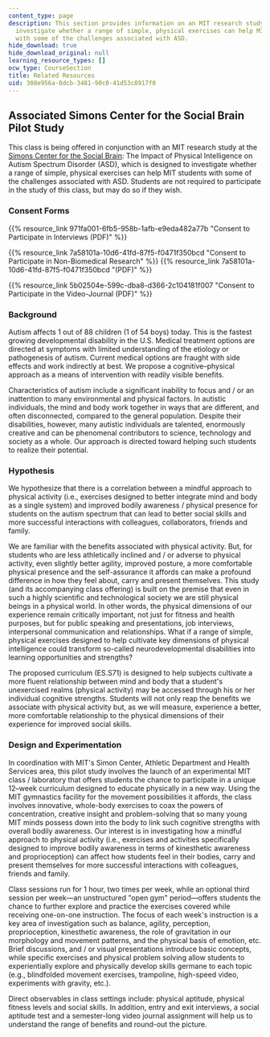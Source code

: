 ```yaml
---
content_type: page
description: This section provides information on an MIT research study designed to
  investigate whether a range of simple, physical exercises can help MIT students
  with some of the challenges associated with ASD.
hide_download: true
hide_download_original: null
learning_resource_types: []
ocw_type: CourseSection
title: Related Resources
uid: 308e956a-0dcb-3481-90c0-41d53c8917f0
---
```


Associated Simons Center for the Social Brain Pilot Study
---------------------------------------------------------

This class is being offered in conjunction with an MIT research study at the [Simons Center for the Social Brain](http://web.mit.edu/scsb/): The Impact of Physical Intelligence on Autism Spectrum Disorder (ASD), which is designed to investigate whether a range of simple, physical exercises can help MIT students with some of the challenges associated with ASD. Students are not required to participate in the study of this class, but may do so if they wish.

### Consent Forms

{{% resource_link 971fa001-6fb5-958b-1afb-e9eda482a77b "Consent to Participate in Interviews (PDF)" %}}

{{% resource_link 7a58101a-10d6-41fd-87f5-f0471f350bcd "Consent to Participate in Non-Biomedical Research" %}} {{% resource_link 7a58101a-10d6-41fd-87f5-f0471f350bcd "(PDF)" %}}

{{% resource_link 5b02504e-599c-dba8-d366-2c104181f007 "Consent to Participate in the Video-Journal (PDF)" %}}

### Background

Autism affects 1 out of 88 children (1 of 54 boys) today. This is the fastest growing developmental disability in the U.S. Medical treatment options are directed at symptoms with limited understanding of the etiology or pathogenesis of autism. Current medical options are fraught with side effects and work indirectly at best. We propose a cognitive–physical approach as a means of intervention with readily visible benefits.

Characteristics of autism include a significant inability to focus and / or an inattention to many environmental and physical factors. In autistic individuals, the mind and body work together in ways that are different, and often disconnected, compared to the general population. Despite their disabilities, however, many autistic individuals are talented, enormously creative and can be phenomenal contributors to science, technology and society as a whole. Our approach is directed toward helping such students to realize their potential.

### Hypothesis

We hypothesize that there is a correlation between a mindful approach to physical activity (i.e., exercises designed to better integrate mind and body as a single system) and improved bodily awareness / physical presence for students on the autism spectrum that can lead to better social skills and more successful interactions with colleagues, collaborators, friends and family.

We are familiar with the benefits associated with physical activity. But, for students who are less athletically inclined and / or adverse to physical activity, even slightly better agility, improved posture, a more comfortable physical presence and the self-assurance it affords can make a profound difference in how they feel about, carry and present themselves. This study (and its accompanying class offering) is built on the premise that even in such a highly scientific and technological society we are still physical beings in a physical world. In other words, the physical dimensions of our experience remain critically important, not just for fitness and health purposes, but for public speaking and presentations, job interviews, interpersonal communication and relationships. What if a range of simple, physical exercises designed to help cultivate key dimensions of physical intelligence could transform so-called neurodevelopmental disabilities into learning opportunities and strengths?

The proposed curriculum (ES.S71) is designed to help subjects cultivate a more fluent relationship between mind and body that a student's unexercised realms (physical activity) may be accessed through his or her individual cognitive strengths. Students will not only reap the benefits we associate with physical activity but, as we will measure, experience a better, more comfortable relationship to the physical dimensions of their experience for improved social skills.

### Design and Experimentation

In coordination with MIT's Simon Center, Athletic Department and Health Services area, this pilot study involves the launch of an experimental MIT class / laboratory that offers students the chance to participate in a unique 12–week curriculum designed to educate physically in a new way. Using the MIT gymnastics facility for the movement possibilities it affords, the class involves innovative, whole-body exercises to coax the powers of concentration, creative insight and problem-solving that so many young MIT minds possess down into the body to link such cognitive strengths with overall bodily awareness. Our interest is in investigating how a mindful approach to physical activity (i.e., exercises and activities specifically designed to improve bodily awareness in terms of kinesthetic awareness and proprioception) can affect how students feel in their bodies, carry and present themselves for more successful interactions with colleagues, friends and family.

Class sessions run for 1 hour, two times per week, while an optional third session per week—an unstructured "open gym" period—offers students the chance to further explore and practice the exercises covered while receiving one-on-one instruction. The focus of each week's instruction is a key area of investigation such as balance, agility, perception, proprioception, kinesthetic awareness, the role of gravitation in our morphology and movement patterns, and the physical basis of emotion, etc. Brief discussions, and / or visual presentations introduce basic concepts, while specific exercises and physical problem solving allow students to experientially explore and physically develop skills germane to each topic (e.g., blindfolded movement exercises, trampoline, high-speed video, experiments with gravity, etc.).

Direct observables in class settings include: physical aptitude, physical fitness levels and social skills. In addition, entry and exit interviews, a social aptitude test and a semester-long video journal assignment will help us to understand the range of benefits and round-out the picture.